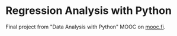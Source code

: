 # Regression Analysis with Python
Final project from "Data Analysis with Python" MOOC on [mooc.fi](mooc.fi).

